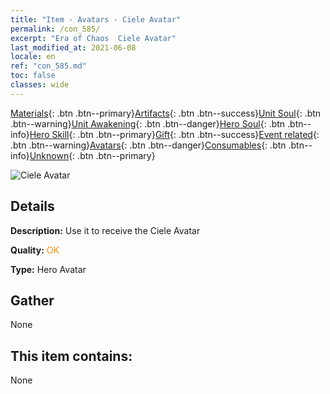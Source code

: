 ```yaml
---
title: "Item - Avatars - Ciele Avatar"
permalink: /con_585/
excerpt: "Era of Chaos  Ciele Avatar"
last_modified_at: 2021-06-08
locale: en
ref: "con_585.md"
toc: false
classes: wide
---
```

 [Materials](/Items/){: .btn .btn--primary}[Artifacts](/Items/Artifacts/){: .btn .btn--success}[Unit Soul](/Items/UnitSoul/){: .btn .btn--warning}[Unit Awakening](/Items/UnitAwakening/){: .btn .btn--danger}[Hero Soul](/Items/HeroSoul/){: .btn .btn--info}[Hero Skill](/Items/HeroSkill/){: .btn .btn--primary}[Gift](/Items/Gift/){: .btn .btn--success}[Event related](/Items/Events/){: .btn .btn--warning}[Avatars](/Items/Avatars/){: .btn .btn--danger}[Consumables](/Items/Consumables/){: .btn .btn--info}[Unknown](/Items/Unknown/){: .btn .btn--primary}

 ![Ciele Avatar](/images/h/h_Ciele1.jpg)

## Details
 **Description:** Use it to receive the Ciele Avatar

 **Quality:** <span style="color: #FF8C00">OK</span>

 **Type:** Hero Avatar

## Gather

  None

## This item contains:

  None


